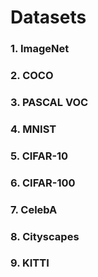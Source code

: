 # Datasets

### 1. ImageNet

### 2. COCO 

### 3. PASCAL VOC

### 4. MNIST

### 5. CIFAR-10

### 6. CIFAR-100

### 7. CelebA

### 8. Cityscapes

### 9. KITTI

